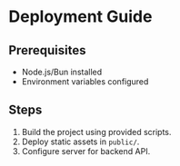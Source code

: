 # Deployment Guide

## Prerequisites
- Node.js/Bun installed
- Environment variables configured

## Steps
1. Build the project using provided scripts.
2. Deploy static assets in `public/`.
3. Configure server for backend API.